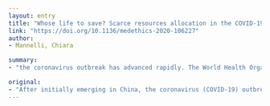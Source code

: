 ```yaml
---
layout: entry
title: "Whose life to save? Scarce resources allocation in the COVID-19 outbreak"
link: "https://doi.org/10.1136/medethics-2020-106227"
author:
- Mannelli, Chiara

summary:
- "the coronavirus outbreak has advanced rapidly. The World Health Organization (WHO) has declared it a pandemic. Italy has so far been the most severely hit European country. This raises significant ethical concerns, among which is the allocation of scarce resources. Experts are considering the prioritisation of patients most likely to survive over those with remote chances. It has triggered an intense debate about the right of every individual to access healthcare."

original:
- "After initially emerging in China, the coronavirus (COVID-19) outbreak has advanced rapidly. The World Health Organization (WHO) has recently declared it a pandemic, with Europe becoming its new epicentre. Italy has so far been the most severely hit European country and demand for critical care in the northern region currently exceeds its supply. This raises significant ethical concerns, among which is the allocation of scarce resources. Professionals are considering the prioritisation of patients most likely to survive over those with remote chances, and this news has triggered an intense debate about the right of every individual to access healthcare. The proposed analysis suggests that the national emergency framework in which prioritisation criteria are currently enforced should not lead us to perceive scarce resources allocation as something new. From an ethical perspective, the novelty of the current emergency is not grounded in the devastating effects of scarce resources allocation, which is rife in recent and present clinical practice. Rather, it has to do with the extraordinarily high number of people who find themselves personally affected by the implications of scarce resources allocation and who suddenly realise that the principle of 'equals should be treated equally' may no longer be applicable. Along with the need to allocate appropriate additional financial resources to support the healthcare system, and thus to mitigate the scarcity of resources, the analysis insists on the relevance of a medical ethics perspective that does not place the burden of care and choice solely on physicians."
---
```


